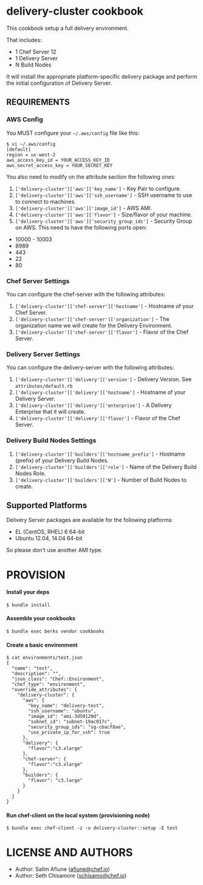 delivery-cluster cookbook
=========================

This cookbook setup a full delivery environment.

That includes:

* 1 Chef Server 12
* 1 Delivery Server
* N Build Nodes

It will install the appropriate platform-specific delivery package
and perform the initial configuration of Delivery Server.

REQUIREMENTS
------------

### AWS Config
You MUST configure your `~/.aws/config` file like this:
```
$ vi ~/.aws/config
[default]
region = us-west-2
aws_access_key_id = YOUR_ACCESS_KEY_ID
aws_secret_access_key = YOUR_SECRET_KEY
```

You also need to modify on the attribute section the following ones:
1) `['delivery-cluster']['aws']['key_name']`            - Key Pair to configure.
2) `['delivery-cluster']['aws']['ssh_username']`        - SSH username to use to connect to machines.
4) `['delivery-cluster']['aws']['image_id']`            - AWS AMI.
5) `['delivery-cluster']['aws']['flavor']`              - Size/flavor of your machine.
3) `['delivery-cluster']['aws']['security_group_ids']`  - Security Group on AWS.
This need to have the following ports open:
* 10000 - 10003
* 8989
* 443
* 22
* 80

### Chef Server Settings
You can configure the chef-server with the following attributes:
1) `['delivery-cluster']['chef-server']['hostname']`     - Hostname of your Chef Server.
2) `['delivery-cluster']['chef-server']['organization']` - The organization name we will create for the Delivery Environment.
3) `['delivery-cluster']['chef-server']['flavor']`       - Flavor of the Chef Server.

### Delivery Server Settings
You can configure the delivery-server with the following attributes:
1) `['delivery-cluster']['delivery']['version']`    - Delivery Version. See `attributes/default.rb`
2) `['delivery-cluster']['delivery']['hostname']`   - Hostname of your Delivery Server.
3) `['delivery-cluster']['delivery']['enterprise']` - A Delivery Enterprise that it will create.
4) `['delivery-cluster']['delivery']['flavor']`     - Flavor of the Chef Server.

### Delivery Build Nodes Settings
1) `['delivery-cluster']['builders']['hostname_prefix']` - Hostname (prefix) of your Delivery Build Nodes.
2) `['delivery-cluster']['builders']['role']`            - Name of the Delivery Build Nodes Role.
3) `['delivery-cluster']['builders']['N']`               - Number of Build Nodes to create.

Supported Platforms
-------------------

Delivery Server packages are available for the following platforms:

* EL (CentOS, RHEL) 6 64-bit
* Ubuntu 12.04, 14.04 64-bit

So please don't use another AMI type.


PROVISION
=========

#### Install your deps

```
$ bundle install
```

#### Assemble your cookbooks

```
$ bundle exec berks vendor cookbooks
```

#### Create a basic environment

```
$ cat environments/test.json
{
  "name": "test",
  "description": "",
  "json_class": "Chef::Environment",
  "chef_type": "environment",
  "override_attributes": {
    "delivery-cluster": {
      "aws": {
        "key_name": "delivery-test",
        "ssh_username": "ubuntu",
        "image_id": "ami-3d50120d",
        "subnet_id": "subnet-19ac017c",
        "security_group_ids": "sg-cbacf8ae",
        "use_private_ip_for_ssh": true
      },
      "delivery": {
        "flavor":"c3.xlarge"
      },
      "chef-server": {
        "flavor":"c3.xlarge"
      },
      "builders": {
        "flavor": "c3.large"
      }
    }
  }
}
```

#### Run chef-client on the local system (provisioning node)

```
$ bundle exec chef-client -z -o delivery-cluster::setup -E test
```

LICENSE AND AUTHORS
===================
- Author: Salim Afiune (<afiune@chef.io>)
- Author: Seth Chisamore (<schisamo@chef.io>)
